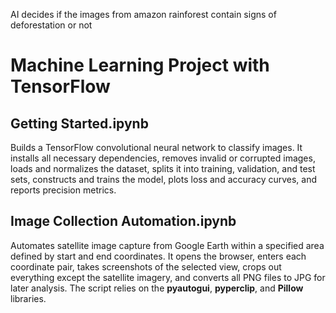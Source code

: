 AI decides if the images from amazon rainforest contain signs of deforestation or not 

# Machine Learning Project with TensorFlow

## Getting Started.ipynb  
Builds a TensorFlow convolutional neural network to classify images. It installs all necessary dependencies, removes invalid or corrupted images, loads and normalizes the dataset, splits it into training, validation, and test sets, constructs and trains the model, plots loss and accuracy curves, and reports precision metrics.

## Image Collection Automation.ipynb  
Automates satellite image capture from Google Earth within a specified area defined by start and end coordinates. It opens the browser, enters each coordinate pair, takes screenshots of the selected view, crops out everything except the satellite imagery, and converts all PNG files to JPG for later analysis. The script relies on the **pyautogui**, **pyperclip**, and **Pillow** libraries.
